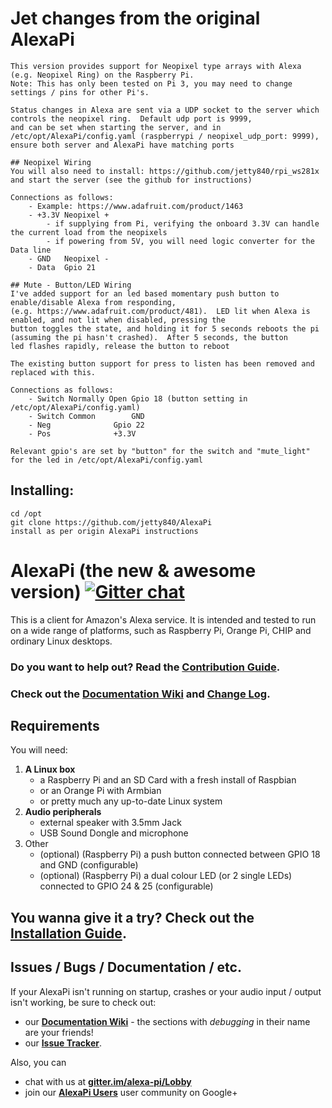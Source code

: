 # Jet changes from the original AlexaPi
	This version provides support for Neopixel type arrays with Alexa (e.g. Neopixel Ring) on the Raspberry Pi.
	Note: This has only been tested on Pi 3, you may need to change settings / pins for other Pi's.

	Status changes in Alexa are sent via a UDP socket to the server which controls the neopixel ring.  Default udp port is 9999,
	and can be set when starting the server, and in /etc/opt/AlexaPi/config.yaml (raspberrypi / neopixel_udp_port: 9999),
	ensure both server and AlexaPi have matching ports

	## Neopixel Wiring
	You will also need to install: https://github.com/jetty840/rpi_ws281x and start the server (see the github for instructions)

	Connections as follows:
		- Example: https://www.adafruit.com/product/1463
		- +3.3V Neopixel +
			- if supplying from Pi, verifying the onboard 3.3V can handle the current load from the neopixels
			- if powering from 5V, you will need logic converter for the Data line
		- GND   Neopixel -
		- Data  Gpio 21

	## Mute - Button/LED Wiring
	I've added support for an led based momentary push button to enable/disable Alexa from responding,
	(e.g. https://www.adafruit.com/product/481).  LED lit when Alexa is enabled, and not lit when disabled, pressing the
	button toggles the state, and holding it for 5 seconds reboots the pi (assuming the pi hasn't crashed).  After 5 seconds, the button
	led flashes rapidly, release the button to reboot

	The existing button support for press to listen has been removed and replaced with this.

	Connections as follows:
		- Switch Normally Open Gpio 18 (button setting in /etc/opt/AlexaPi/config.yaml)
		- Switch Common        GND
		- Neg		       Gpio 22
		- Pos		       +3.3V

	Relevant gpio's are set by "button" for the switch and "mute_light" for the led in /etc/opt/AlexaPi/config.yaml

## Installing:
	cd /opt
	git clone https://github.com/jetty840/AlexaPi
	install as per origin AlexaPi instructions




# AlexaPi (the new & awesome version) [![Gitter chat](https://badges.gitter.im/alexa-pi/Lobby.png)](https://gitter.im/alexa-pi/Lobby)

This is a client for Amazon's Alexa service. It is intended and tested to run on a wide range of platforms, such as Raspberry Pi, Orange Pi, CHIP and ordinary Linux desktops.

### Do you want to help out? Read the [Contribution Guide](CONTRIBUTING.md).

### Check out the [Documentation Wiki](https://github.com/alexa-pi/AlexaPi/wiki) and [Change Log](CHANGELOG.md).

## Requirements

You will need:

1. **A Linux box**
    - a Raspberry Pi and an SD Card with a fresh install of Raspbian
    - or an Orange Pi with Armbian
    - or pretty much any up-to-date Linux system
2. **Audio peripherals**
    - external speaker with 3.5mm Jack
    - USB Sound Dongle and microphone
3. Other
    - (optional) (Raspberry Pi) a push button connected between GPIO 18 and GND (configurable)
    - (optional) (Raspberry Pi) a dual colour LED (or 2 single LEDs) connected to GPIO 24 & 25 (configurable)

## You wanna give it a try? Check out the [Installation Guide](https://github.com/alexa-pi/AlexaPi/wiki/Installation).

## Issues / Bugs / Documentation / etc.

If your AlexaPi isn't running on startup, crashes or your audio input / output isn't working, be sure to check out:

- our **[Documentation Wiki](https://github.com/alexa-pi/AlexaPi/wiki)** - the sections with _debugging_ in their name are your friends!
- our **[Issue Tracker](https://github.com/alexa-pi/AlexaPi/issues)**. 

Also, you can
- chat with us at **[gitter.im/alexa-pi/Lobby](https://gitter.im/alexa-pi/Lobby)**  
- join our **[AlexaPi Users](https://plus.google.com/communities/105607055053826225738/)** user community on Google+  
